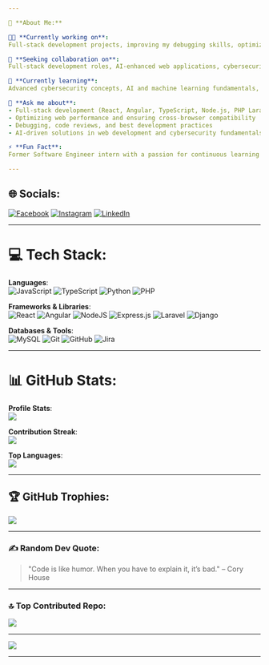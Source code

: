 ```yaml
---

🌟 **About Me:**

👨‍💻 **Currently working on**:  
Full-stack development projects, improving my debugging skills, optimizing web performance, and exploring AI applications.

🤝 **Seeking collaboration on**:  
Full-stack development roles, AI-enhanced web applications, cybersecurity projects, code reviews, and innovative software solutions.

🌱 **Currently learning**:  
Advanced cybersecurity concepts, AI and machine learning fundamentals, and modern web technologies.

💬 **Ask me about**:  
- Full-stack development (React, Angular, TypeScript, Node.js, PHP Laravel, Django)  
- Optimizing web performance and ensuring cross-browser compatibility  
- Debugging, code reviews, and best development practices  
- AI-driven solutions in web development and cybersecurity fundamentals  

⚡ **Fun Fact**:  
Former Software Engineer intern with a passion for continuous learning and applying new skills to real-world problems, especially in AI, security, and web development.

---
```


## 🌐 **Socials**:  
[![Facebook](https://img.shields.io/badge/Facebook-%231877F2.svg?logo=Facebook&logoColor=white)](https://www.facebook.com/mohannad.nasraldin) [![Instagram](https://img.shields.io/badge/Instagram-%23E4405F.svg?logo=Instagram&logoColor=white)](https://instagram.com/aka._.honda) [![LinkedIn](https://img.shields.io/badge/LinkedIn-%230077B5.svg?logo=linkedin&logoColor=white)](https://www.linkedin.com/in/mohannad-nasreldin/)

---

# 💻 **Tech Stack**:
**Languages**:  
![JavaScript](https://img.shields.io/badge/javascript-%23323330.svg?style=for-the-badge&logo=javascript&logoColor=%23F7DF1E) ![TypeScript](https://img.shields.io/badge/typescript-%23007ACC.svg?style=for-the-badge&logo=typescript&logoColor=white) ![Python](https://img.shields.io/badge/python-%2314354C.svg?style=for-the-badge&logo=python&logoColor=white) ![PHP](https://img.shields.io/badge/PHP-%23777BB4.svg?style=for-the-badge&logo=php&logoColor=white)

**Frameworks & Libraries**:  
![React](https://img.shields.io/badge/react-%2320232a.svg?style=for-the-badge&logo=react&logoColor=%2361DAFB) ![Angular](https://img.shields.io/badge/angular-%23DD0031.svg?style=for-the-badge&logo=angular&logoColor=white) ![NodeJS](https://img.shields.io/badge/node.js-6DA55F?style=for-the-badge&logo=node.js&logoColor=white) ![Express.js](https://img.shields.io/badge/express.js-%23404d59.svg?style=for-the-badge&logo=express&logoColor=%2361DAFB) ![Laravel](https://img.shields.io/badge/laravel-%23FF2D20.svg?style=for-the-badge&logo=laravel&logoColor=white) ![Django](https://img.shields.io/badge/django-%23092E20.svg?style=for-the-badge&logo=django&logoColor=white)

**Databases & Tools**:  
![MySQL](https://img.shields.io/badge/mysql-4479A1.svg?style=for-the-badge&logo=mysql&logoColor=white) ![Git](https://img.shields.io/badge/git-%23F05033.svg?style=for-the-badge&logo=git&logoColor=white) ![GitHub](https://img.shields.io/badge/github-%23121011.svg?style=for-the-badge&logo=github&logoColor=white) ![Jira](https://img.shields.io/badge/jira-%230A0FFF.svg?style=for-the-badge&logo=jira&logoColor=white)

---

# 📊 **GitHub Stats**:
**Profile Stats**:  
![](https://github-readme-stats.vercel.app/api?username=mohannadnasreldin&theme=codeSTACKr&hide_border=true&include_all_commits=true&count_private=true)

**Contribution Streak**:  
![](https://github-readme-streak-stats.herokuapp.com/?user=mohannadnasreldin&theme=codeSTACKr&hide_border=true)

**Top Languages**:  
![](https://github-readme-stats.vercel.app/api/top-langs/?username=mohannadnasreldin&theme=codeSTACKr&hide_border=true&include_all_commits=true&count_private=true&layout=compact)

---

## 🏆 **GitHub Trophies**:  
![](https://github-profile-trophy.vercel.app/?username=mohannadnasreldin&theme=github_dark_dimmed&no-frame=true&no-bg=true&margin-w=4)

---

### ✍️ **Random Dev Quote**:
> "Code is like humor. When you have to explain it, it’s bad." – Cory House

---

### 🔝 **Top Contributed Repo**:  
![](https://github-contributor-stats.vercel.app/api?username=mohannadnasreldin&limit=5&theme=one_dark_pro&combine_all_yearly_contributions=true)

---

[![](https://visitcount.itsvg.in/api?id=mohannadnasreldin&icon=0&color=6)](https://visitcount.itsvg.in)

---

